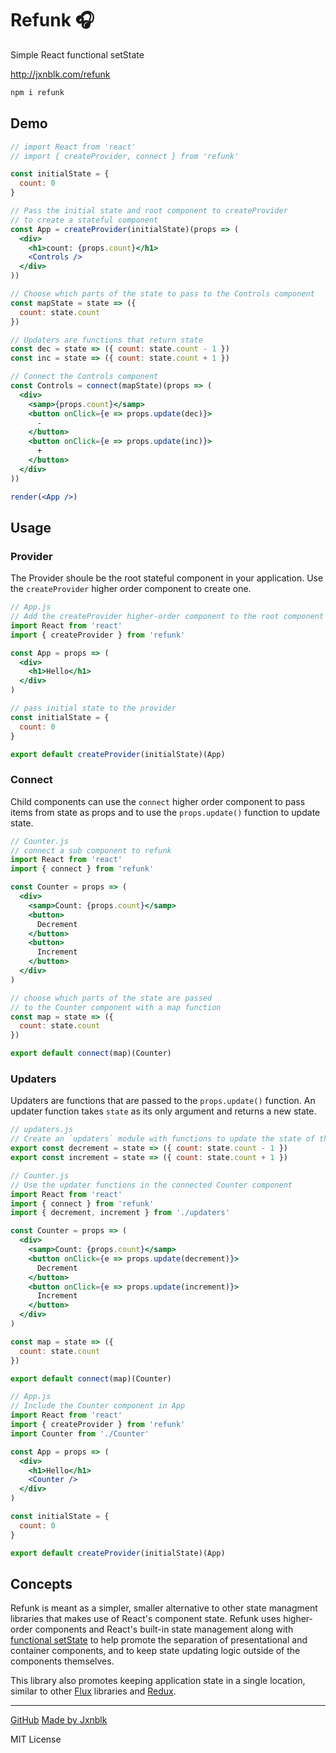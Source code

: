 
# Refunk 🎧

Simple React functional setState

<http://jxnblk.com/refunk>

```sh
npm i refunk
```

## Demo

```..jsx
// import React from 'react'
// import { createProvider, connect } from 'refunk'

const initialState = {
  count: 0
}

// Pass the initial state and root component to createProvider
// to create a stateful component
const App = createProvider(initialState)(props => (
  <div>
    <h1>count: {props.count}</h1>
    <Controls />
  </div>
))

// Choose which parts of the state to pass to the Controls component
const mapState = state => ({
  count: state.count
})

// Updaters are functions that return state
const dec = state => ({ count: state.count - 1 })
const inc = state => ({ count: state.count + 1 })

// Connect the Controls component
const Controls = connect(mapState)(props => (
  <div>
    <samp>{props.count}</samp>
    <button onClick={e => props.update(dec)}>
      -
    </button>
    <button onClick={e => props.update(inc)}>
      +
    </button>
  </div>
))

render(<App />)
```

## Usage

### Provider

The Provider shoule be the root stateful component in your application.
Use the `createProvider` higher order component to create one.

```jsx
// App.js
// Add the createProvider higher-order component to the root component of your application
import React from 'react'
import { createProvider } from 'refunk'

const App = props => (
  <div>
    <h1>Hello</h1>
  </div>
)

// pass initial state to the provider
const initialState = {
  count: 0
}

export default createProvider(initialState)(App)
```

### Connect

Child components can use the `connect` higher order component to pass items from state as props
and to use the `props.update()` function to update state.

```jsx
// Counter.js
// connect a sub component to refunk
import React from 'react'
import { connect } from 'refunk'

const Counter = props => (
  <div>
    <samp>Count: {props.count}</samp>
    <button>
      Decrement
    </button>
    <button>
      Increment
    </button>
  </div>
)

// choose which parts of the state are passed
// to the Counter component with a map function
const map = state => ({
  count: state.count
})

export default connect(map)(Counter)
```

### Updaters

Updaters are functions that are passed to the `props.update()` function.
An updater function takes `state` as its only argument and returns a new state.

```jsx
// updaters.js
// Create an `updaters` module with functions to update the state of the app
export const decrement = state => ({ count: state.count - 1 })
export const increment = state => ({ count: state.count + 1 })
```

```jsx
// Counter.js
// Use the updater functions in the connected Counter component
import React from 'react'
import { connect } from 'refunk'
import { decrement, increment } from './updaters'

const Counter = props => (
  <div>
    <samp>Count: {props.count}</samp>
    <button onClick={e => props.update(decrement)}>
      Decrement
    </button>
    <button onClick={e => props.update(increment)}>
      Increment
    </button>
  </div>
)

const map = state => ({
  count: state.count
})

export default connect(map)(Counter)
```

```jsx
// App.js
// Include the Counter component in App
import React from 'react'
import { createProvider } from 'refunk'
import Counter from './Counter'

const App = props => (
  <div>
    <h1>Hello</h1>
    <Counter />
  </div>
)

const initialState = {
  count: 0
}

export default createProvider(initialState)(App)
```

## Concepts

Refunk is meant as a simpler, smaller alternative to other state
managment libraries that makes use of React's component state.
Refunk uses higher-order components and React's built-in state management along with
[functional setState](https://facebook.github.io/react/docs/react-component.html#setstate)
to help promote the separation of presentational and container components,
and to keep state updating logic outside of the components themselves.

This library also promotes keeping application state in a single location,
similar to other [Flux](http://facebook.github.io/flux/) libraries and [Redux](http://redux.js.org/).


---

[GitHub](https://github.com/jxnblk/refunk)
[Made by Jxnblk](http://jxnblk.com)

MIT License
